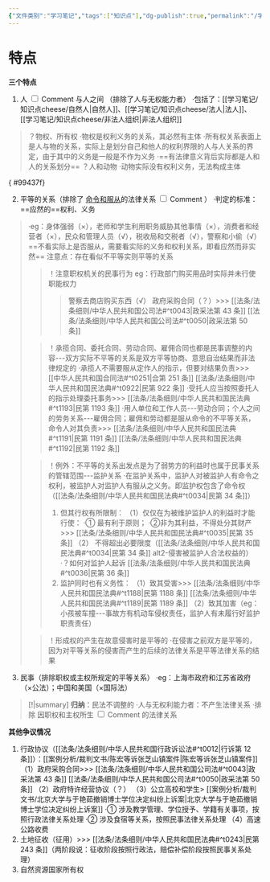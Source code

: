 ```yaml
---
{"文件类别":"学习笔记","tags":["知识点"],"dg-publish":true,"permalink":"/学习笔记/知识点cheese/民事关系/","dgPassFrontmatter":true,"created":"2024-07-02T20:32:55.244+08:00","updated":"2024-09-18T17:01:19.704+08:00"}
---
```


# 特点
**三个特点** 
1. <label class="ob-comment" title="不同于日常语言中的人" style=""> 人 <input type="checkbox"> <span style=""> Comment </span></label>与人之间 （排除了人与无权能力者）
·包括了：[[学习笔记/知识点cheese/自然人\|自然人]]、[[学习笔记/知识点cheese/法人\|法人]]、[[学习笔记/知识点cheese/非法人组织\|非法人组织]]
>？物权、所有权
>·物权是权利义务的关系，其必然有主体
>·所有权关系表面上是人与物的关系，实际上是划分自己和他人的权利界限的人与人关系的界定，由于其中的义务是一般是不作为义务
>·==有法律意义背后实际都是人和人的关系划分==
>？人和动物
>·动物实际没有权利义务，无法构成主体

{ #99437f}

2. 平等的关系（排除了<label class="ob-comment" title="公法-个人和组织 组织和组织" style=""> <u>命令和服从</u>的法律关系 <input type="checkbox"> <span style=""> Comment </span></label>）
·判定的标准：==应然的==权利、义务
>·eg：身体强弱（×），老师和学生利用职务威胁其他事情（×），消费者和经营者（×），民众和管理人员（√），税收局和交税者（√），警察和小偷（√）==不看实际上是否服从，需要看实际的义务和权利关系，即看应然而非实然==
>注意点：存在看似不平等实则平等的关系
>>！注意职权机关的民事行为 eg：行政部门购买用品时实际并未行使职能权力
>>>警察去商店购买东西（√）
>>>政府采购合同（？）>>> [[法条/法条细则/中华人民共和国公司法#^t0043\|政采法第 43 条]] [[法条/法条细则/中华人民共和国公司法#^t0050\|政采法第 50 条]]
>
>>！承揽合同、委托合同、劳动合同、雇佣合同也都是民事调整的内容---双方实际不平等的关系是双方平等协商、意思自治结果而非法律规定的
·承揽人不需要服从定作人的指示，但要对结果负责>>> [[中华人民共和国合同法#^t0251\|合第 251 条]] [[法条/法条细则/中华人民共和国民法典#^t0922\|民第 922 条]]
·受托人应当按照委托人的指示处理委托事务>>> [[法条/法条细则/中华人民共和国民法典#^t1193\|民第 1193 条]]
·用人单位和工作人员---劳动合同；个人之间的劳务关系---雇佣合同；雇佣和劳动都是服从命令的不平等关系，命令人对其负责>>> [[法条/法条细则/中华人民共和国民法典#^t1191\|民第 1191 条]] [[法条/法条细则/中华人民共和国民法典#^t1192\|民第 1192 条]]
>
>>！例外：不平等的关系出发点是为了弱势方的利益时也属于民事关系的管辖范围---监护关系
>>·在监护关系中，监护人对被监护人有命令之权利，被监护人对监护人有服从之义务。即监护权包含了命令权（[[法条/法条细则/中华人民共和国民法典#^t0034\|民第 34 条]]）
>>1. 但其行权有所限制：
>>（1）仅仅在为被维护监护人的利益时才能行使：
>>·① 最有利于原则；
>>·②非为其利益，不得处分其财产>>> [[法条/法条细则/中华人民共和国民法典#^t0035\|民第 35 条]]
>>（2） 不得超出必要限度（[[法条/法条细则/中华人民共和国民法典#^t0034\|民第 34 条]] alt2-侵害被监护人合法权益的）
>>·？如何对监护人起诉 [[法条/法条细则/中华人民共和国民法典#^t0036\|民第 36 条]]
>>2. 监护同时也有义务性：
>>（1）致其受害>>> [[法条/法条细则/中华人民共和国民法典#^t1188\|民第 1188 条]] [[法条/法条细则/中华人民共和国民法典#^t1189\|民第 1189 条]]
>>（2）致其加害（eg：小孩被车撞---事故方有机动车侵权责任，监护人有未履行好监护职责责任）
>
>>！形成权的产生在故意侵害时是平等的
>>·在侵害之前双方是平等的，因为对平等关系的侵害而产生的后续的法律关系是平等法律关系的结果
3. 民事（排除职权或主权所规定的平等关系）
·eg：上海市政府和江苏省政府（×公法）；中国和美国（×国际法）

>[!|summary] **归纳**：民法不调整的
·人与无权利能力者：不产生法律关系
·排除<label class="ob-comment" title="职权或主权产生的不平等关系使用公法，平等关系上国内采用公法，国际采用国际法" style=""> 因职权和主权所生 <input type="checkbox"> <span style=""> Comment </span></label>的法律关系

**其他争议情况**
1. 行政协议（[[法条/法条细则/中华人民共和国行政诉讼法#^t0012\|行诉第 12 条]]）：[[案例分析/裁判文书/陈宏等诉张芝山镇案件\|陈宏等诉张芝山镇案件]]
（1）政府采购合同>>> [[法条/法条细则/中华人民共和国公司法#^t0043\|政采法第 43 条]] [[法条/法条细则/中华人民共和国公司法#^t0050\|政采法第 50 条]]
（2）政府特许经营协议（？）
（3）公立高校和学生> [[案例分析/裁判文书/北京大学与于艳茹撤销博士学位决定纠纷上诉案\|北京大学与于艳茹撤销博士学位决定纠纷上诉案]]
	·① 涉及教学管理、学位授予、学籍有关事项，按照行政法律关系处理
	·② 涉及食宿等关系，按照民事法律关系处理
（4）高速公路收费
2. 土地征收（征用）>>> [[法条/法条细则/中华人民共和国民法典#^t0243\|民第 243 条]]（两阶段说：征收阶段按照行政法，赔偿补偿阶段按照民事关系处理）
3. 自然资源国家所有权